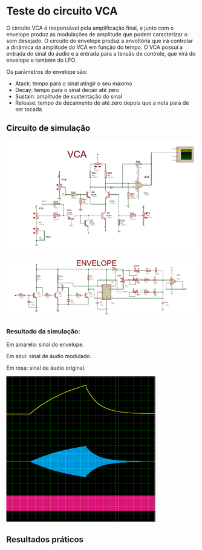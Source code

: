 # Teste do circuito VCA

O circuito VCA é responsável pela amplificação final, e junto com o envelope produz as modulações 
de amplitude que podem caracterizar o som desejado. O circuito do envelope produz a envoltória que irá controlar
a dinâmica da amplitude do VCA em função do tempo. O VCA possui a entrada do sinal do áudio e a entrada 
para a tensão de controle, que virá do envelope e também do LFO.

Os parâmetros do envelope são:

  - Atack: tempo para o sinal atingir o seu máximo
  - Decay: tempo para o sinal decair até zero
  - Sustain: amplitude de sustentação do sinal 
  - Release: tempo de decaimento do até zero depois que a nota para de ser tocada

## Circuito de simulação

![](https://github.com/diogo0001/PI_III/blob/master/VCA_test/VCA_circuit.PNG)

![](https://github.com/diogo0001/PI_III/blob/master/VCA_test/envelope_circuit.PNG)

### Resultado da simulação:

Em amarelo: sinal do envelope.

Em azul: sinal de áudio modulado.

Em rosa: sinal de áudio original.

![](https://github.com/diogo0001/PI_III/blob/master/VCA_test/vca_envelope.PNG)



## Resultados práticos
